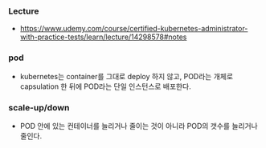 ### Lecture
- https://www.udemy.com/course/certified-kubernetes-administrator-with-practice-tests/learn/lecture/14298578#notes


### pod
- kubernetes는 container를 그대로 deploy 하지 않고, POD라는 개체로 capsulation 한 뒤에 POD라는 단일 인스턴스로 배포한다.


### scale-up/down
- POD 안에 있는 컨테이너를 늘리거나 줄이는 것이 아니라 POD의 갯수를 늘리거나 줄인다.
